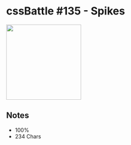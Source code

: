 # cssBattle #135 - Spikes

<img src="https://cssbattle.dev/targets/135@2x.png" width="200">

## Notes

- 100%
- 234 Chars
